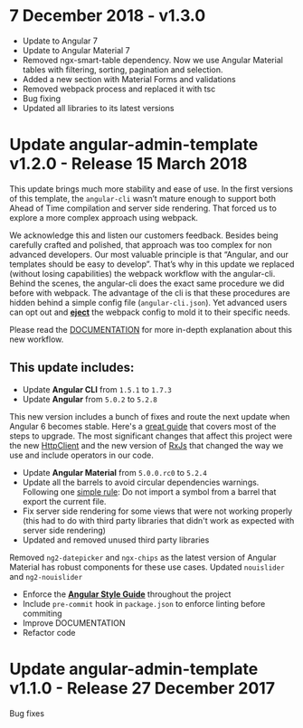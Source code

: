 # 7 December 2018 - v1.3.0
- Update to Angular 7
- Update to Angular Material 7
- Removed ngx-smart-table dependency. Now we use Angular Material tables with filtering, sorting, pagination and selection.
- Added a new section with Material Forms and validations
- Removed webpack process and replaced it with tsc
- Bug fixing
- Updated all libraries to its latest versions


# Update angular-admin-template v1.2.0 - Release 15 March 2018
This update brings much more stability and ease of use. In the first versions of this template, the `angular-cli` wasn’t mature enough to support both Ahead of Time compilation and server side rendering. That forced us to explore a more complex approach using webpack.

We acknowledge this and listen our customers feedback. Besides being carefully crafted and polished, that approach was too complex for non advanced developers. Our most valuable principle is that “Angular, and our templates should be easy to develop”. That’s why in this update we replaced (without losing capabilities) the webpack workflow with the angular-cli.
Behind the scenes, the angular-cli does the exact same procedure we did before with webpack. The advantage of the cli is that these procedures are hidden behind a simple config file (`angular-cli.json`). Yet advanced users can opt out and [**eject**](https://github.com/angular/angular-cli/wiki/eject) the webpack config to mold it to their specific needs.

Please read the [DOCUMENTATION](http://bit.ly/angular-admin-template) for more in-depth explanation about this new workflow.

This update includes:
------
- Update **Angular CLI** from `1.5.1` to `1.7.3`
- Update **Angular** from `5.0.2` to `5.2.8`

This new version includes a bunch of fixes and route the next update when Angular 6 becomes stable. Here's a [great guide](https://alligator.io/angular/angular-5/) that covers most of the steps to upgrade.
The most significant changes that affect this project were the new [HttpClient](https://alligator.io/angular/httpclient-intro/) and the new version of [RxJs](https://github.com/ReactiveX/rxjs/blob/master/doc/lettable-operators.md) that changed the way we use and include operators in our code.

- Update **Angular Material** from `5.0.0.rc0` to `5.2.4`
- Update all the barrels to avoid circular dependencies warnings. Following one [simple rule](https://github.com/angular/angular-cli/issues/1831#issuecomment-242953578): Do not import a symbol from a barrel that export the current file.
- Fix server side rendering for some views that were not working properly (this had to do with third party libraries that didn't work as expected with server side rendering)
- Updated and removed unused third party libraries

Removed `ng2-datepicker` and `ngx-chips` as the latest version of Angular Material has robust components for these use cases.
Updated `nouislider` and `ng2-nouislider`

- Enforce the [**Angular Style Guide**](https://angular.io/guide/styleguide) throughout the project
- Include `pre-commit` hook in `package.json` to enforce linting before commiting
- Improve DOCUMENTATION
- Refactor code

# Update angular-admin-template v1.1.0 - Release 27 December 2017
Bug fixes
